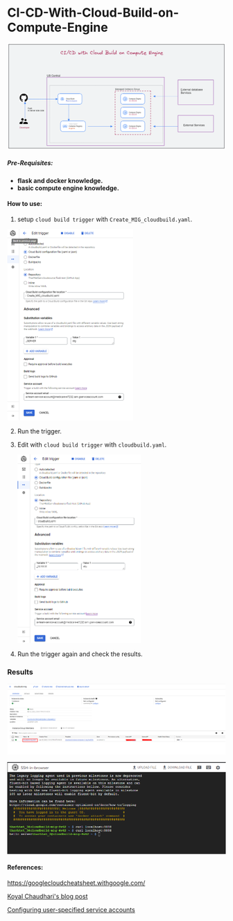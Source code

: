 # CI-CD-With-Cloud-Build-on-Compute-Engine

![](images/today3.png)

##### Pre-Requisites:

- **flask and docker knowledge.**
- **basic compute engine knowledge.**



#### **How to use:**

1. setup `cloud build trigger` with `Create_MIG_cloudbuild.yaml`.

<img src="images/today4.PNG" style="zoom:50%;" />

2. Run the trigger.

3. Edit with `cloud build trigger` with `cloudbuild.yaml`.

   <img src="images/today5.PNG" style="zoom:50%;" />



4. Run the trigger again and check the results.



### Results

![](images/today2.png)

![](images/today.png)





#### References:

https://googlecloudcheatsheet.withgoogle.com/

[Koyal Chaudhari's blog post](https://blog.searce.com/ci-cd-with-cloud-build-on-compute-engine-451ccb7b8a1)

[Configuring user-specified service accounts](https://cloud.google.com/build/docs/securing-builds/configure-user-specified-service-accounts)